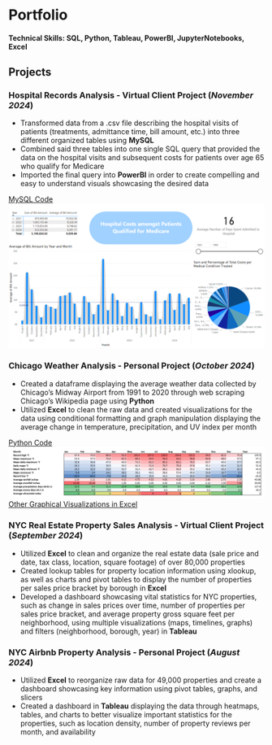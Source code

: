 # Portfolio

#### Technical Skills: SQL, Python, Tableau, PowerBI, JupyterNotebooks, Excel

## Projects
### Hospital Records Analysis - Virtual Client Project (_November 2024_)
- Transformed data from a .csv file describing the hospital visits of patients (treatments, admittance time, bill amount, etc.) into three different organized tables using **MySQL**
- Combined said three tables into one single SQL query that provided the data on the hospital visits and subsequent costs for patients over age 65 who qualify for Medicare
- Imported the final query into **PowerBI** in order to create compelling and easy to understand visuals showcasing the desired data

[MySQL Code](/assets/hospital_records_mysql)
![Hospital Records Visualization in PowerBI](/assets/hospital_records_powerbi.png)

### Chicago Weather Analysis - Personal Project (_October 2024_)
- Created a dataframe displaying the average weather data collected by Chicago’s Midway Airport from 1991 to 2020 through web scraping Chicago’s Wikipedia page using **Python**
- Utilized **Excel** to clean the raw data and created visualizations for the data using conditional formatting and graph manipulation displaying the average change in temperature, precipitation, and UV index per month

[Python Code](/assets/chicago_weather_data_python)
![Chicago Weather Data Excel Visualization](/assets/chicago_weather_data_excel.png)
[Other Graphical Visualizations in Excel](/chicago_weather_data_graphs.pdf)

### NYC Real Estate Property Sales Analysis - Virtual Client Project (_September 2024_)
- Utilized **Excel** to clean and organize the real estate data (sale price and date, tax class, location, square footage) of over 80,000 properties
- Created lookup tables for property location information using xlookup, as well as charts and pivot tables to display the number of properties per sales price bracket by borough in **Excel**
- Developed a dashboard showcasing vital statistics for NYC properties, such as change in sales prices over time, number of properties per sales price bracket, and average property gross square feet per neighborhood, using multiple visualizations (maps, timelines, graphs) and filters (neighborhood, borough, year) in **Tableau**

### NYC Airbnb Property Analysis - Personal Project (_August 2024_)
- Utilized **Excel** to reorganize raw data for 49,000 properties and create a dashboard showcasing key information using pivot tables, graphs, and slicers
- Created a dashboard in **Tableau** displaying the data through heatmaps, tables, and charts to better visualize important statistics for the properties, such as location density, number of property reviews per month, and availability 
